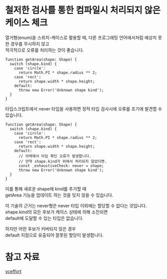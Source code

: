 
# 철저한 검사를 통한 컴파일시 처리되지 않은 케이스 체크
열거형(enum)을 스위치-케이스로 활용할 때, 다른 프로그래밍 언어에서처럼 예상치 못한 경우를 무시하지 않고  
적극적으로 오류를 처리하는 것이 좋습니다.

```tsx
function getArea(shape: Shape) {
  switch (shape.kind) {
    case 'circle':
      return Math.PI * shape.radius ** 2;
    case 'rect':
      return shape.width * shape.height;
    default:
      throw new Error('Unknown shape kind');
  }
}
```

타입스크립트에서 never 타입을 사용하면 정적 타입 검사시에 오류를 조기에 발견할 수 있습니다.

```tsx
function getArea(shape: Shape) {
  switch (shape.kind) {
    case 'circle':
      return Math.PI * shape.radius ** 2;
    case 'rect':
      return shape.width * shape.height;
    default:
      // 아래에서 타입 확인 오류가 발생합니다.
      // 만약 shape.kind가 위에서 처리되지 않았다면.
      const _exhaustiveCheck: never = shape;
      throw new Error('Unknown shape kind');
  }
}
```

이를 통해 새로운 shape에 kind를 추가할 때  
getArea 기능을 업데이트 하는 것을 잊지 않을 수 있습니다.

이 기술의 근거는 never형은 never 타입 이외에는 할당할 수 없다는 것입니다.  
shape.kind의 모든 후보가 케이스 상태에 의해 소진되면  
default에 도달할 수 있는 타입은 없습니다. 

하지만 어떤 후보가 커버되지 않은 경우  
default 지점으로 유출되어 잘못된 할당이 발생합니다.


# 참고 자료
[yceffort](https://yceffort.kr/2022/03/understanding-typescript-never)
